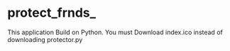 # protect_frnds_

This application Build on Python.
You must Download index.ico instead of downloading protector.py


